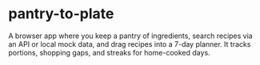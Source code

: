 # pantry-to-plate
A browser app where you keep a pantry of ingredients, search recipes via an API or local mock data, and drag recipes into a 7-day planner. It tracks portions, shopping gaps, and streaks for home-cooked days.
